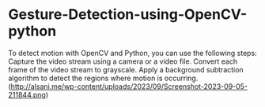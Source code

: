 # Gesture-Detection-using-OpenCV-python
To detect motion with OpenCV and Python, you can use the following steps: Capture the video stream using a camera or a video file. Convert each frame of the video stream to grayscale. Apply a background subtraction algorithm to detect the regions where motion is occurring.
(http://alsani.me/wp-content/uploads/2023/09/Screenshot-2023-09-05-211844.png)
